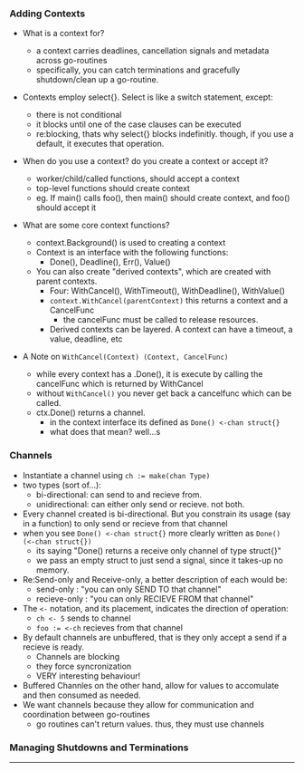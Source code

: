 ### Adding Contexts
- What is a context for?
    - a context carries deadlines, cancellation signals and metadata across go-routines
    - specifically, you can catch terminations and gracefully shutdown/clean up a go-routine.

- Contexts employ select{}. Select is like a switch statement, except:
    - there is not conditional
    - it blocks until one of the case clauses can be executed
    - re:blocking, thats why select{} blocks indefinitly. though, if you use a default, it executes that operation.

- When do you use a context? do you create a context or accept it?
    - worker/child/called functions, should accept a context
    - top-level functions should create context
    - eg. If main() calls foo(), then main() should create context, and foo() should accept it

- What are some core context functions?
    - context.Background() is used to creating a context
    - Context is an interface with the following functions:
        - Done(), Deadline(), Err(), Value()
    - You can also create "derived contexts", which are created with parent contexts.
        - Four: WithCancel(), WithTimeout(), WithDeadline(), WithValue()
        - `context.WithCancel(parentContext)` this returns a context and a CancelFunc
            - the cancelFunc must be called to release resources.
        - Derived contexts can be layered. A context can have a timeout, a value, deadline, etc

- A Note on `WithCancel(Context) (Context, CancelFunc)`
    - while every context has a .Done(), it is execute by calling the cancelFunc which is returned by WithCancel
    - without `WithCancel()` you never get back a cancelfunc which can be called.
    - ctx.Done() returns a channel. 
        - in the context interface its defined as `Done() <-chan struct{}`
        - what does that mean? well...s

### Channels
- Instantiate a channel using `ch := make(chan Type)`
- two types (sort of...):
    - bi-directional: can send to and recieve from.
    - unidirectional: can either only send or recieve. not both.
- Every channel created is bi-directional. But you constrain its usage (say in a function) to only send or recieve from that channel
- when you see `Done() <-chan struct{}` more clearly written as `Done() (<-chan struct{})`
    - its saying "Done() returns a receive only channel of type struct{}"
    - we pass an empty struct to just send a signal, since it takes-up no memory.
- Re:Send-only and Receive-only, a better description of each would be:
    - send-only     : "you can only SEND TO that channel"
    - recieve-only  : "you can only RECIEVE FROM that channel"
- The `<-` notation, and its placement, indicates the direction of operation:
    - `ch <- 5` sends to channel
    - `foo := <-ch` recieves from that channel
- By default channels are unbuffered, that is they only accept a send if a recieve is ready.
    - Channels are blocking
    - they force syncronization
    - VERY interesting behaviour!
- Buffered Channles on the other hand, allow for values to accomulate and then consumed as needed.
- We want channels because they allow for communication and coordination between go-routines
    - go routines can't return values. thus, they must use channels 


### Managing Shutdowns and Terminations
- ------